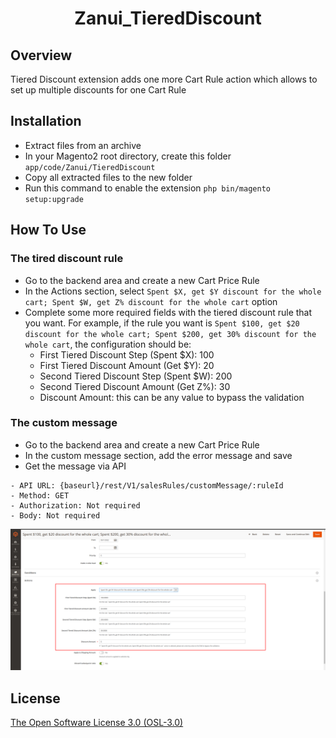 <h1 align="center">Zanui_TieredDiscount</h1>

## Overview

Tiered Discount extension adds one more Cart Rule action which allows to set up multiple discounts for one Cart Rule

## Installation

- Extract files from an archive
- In your Magento2 root directory, create this folder `app/code/Zanui/TieredDiscount`
- Copy all extracted files to the new folder
- Run this command to enable the extension `php bin/magento setup:upgrade`

## How To Use

### The tired discount rule
- Go to the backend area and create a new Cart Price Rule
- In the Actions section, select `Spent $X, get $Y discount for the whole cart; Spent $W, get Z% discount for the whole cart` option
- Complete some more required fields with the tiered discount rule that you want. For example, if the rule you want is `Spent $100, get $20 discount for the whole cart; Spent $200, get 30% discount for the whole cart`, the configuration should be:
    + First Tiered Discount Step (Spent $X): 100
    + First Tiered Discount Amount (Get $Y): 20
    + Second Tiered Discount Step (Spent $W): 200
    + Second Tiered Discount Amount (Get Z%): 30
    + Discount Amount: this can be any value to bypass the validation

### The custom message
- Go to the backend area and create a new Cart Price Rule
- In the custom message section, add the error message and save
- Get the message via API
```
- API URL: {baseurl}/rest/V1/salesRules/customMessage/:ruleId
- Method: GET
- Authorization: Not required
- Body: Not required
```

![how_to_use.png](how_to_use.png)

## License

[The Open Software License 3.0 (OSL-3.0)](https://opensource.org/licenses/OSL-3.0)
